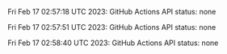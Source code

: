 

Fri Feb 17 02:57:18 UTC 2023: GitHub Actions API status: none

Fri Feb 17 02:57:51 UTC 2023: GitHub Actions API status: none

Fri Feb 17 02:58:40 UTC 2023: GitHub Actions API status: none
